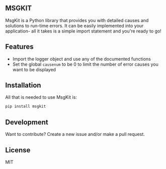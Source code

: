 ## MSGKIT

MsgKit is a Python library that provides you with detailed causes and solutions to run-time errors. It can be easily implemented into your application- all it takes is a simple import statement and you're ready to go!

## Features

- Import the logger object and use any of the documented functions
- Set the global `causenum` to be 0 to limit the number of error causes you want to be displayed

## Installation

All that is needed to use MsgKit is:
```sh
pip install msgkit
```

## Development

Want to contribute? Create a new issue and/or make a pull request.

## License

MIT
